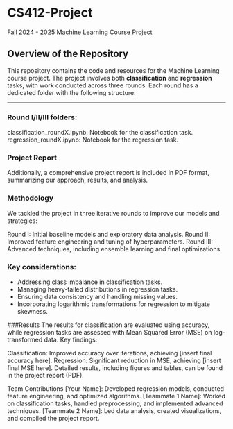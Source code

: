 # CS412-Project
 Fall 2024 - 2025 Machine Learning Course Project

## Overview of the Repository
This repository contains the code and resources for the Machine Learning course project. The project involves both **classification** and **regression** tasks, with work conducted across three rounds. Each round has a dedicated folder with the following structure:

---

### Round I/II/III folders:
classification_roundX.ipynb: Notebook for the classification task.
regression_roundX.ipynb: Notebook for the regression task.

### Project Report
Additionally, a comprehensive project report is included in PDF format, summarizing our approach, results, and analysis.

### Methodology
We tackled the project in three iterative rounds to improve our models and strategies:

Round I: Initial baseline models and exploratory data analysis.
Round II: Improved feature engineering and tuning of hyperparameters.
Round III: Advanced techniques, including ensemble learning and final optimizations.

### Key considerations:

- Addressing class imbalance in classification tasks.
- Managing heavy-tailed distributions in regression tasks.
- Ensuring data consistency and handling missing values.
- Incorporating logarithmic transformations for regression to mitigate skewness.

###Results
The results for classification are evaluated using accuracy, while regression tasks are assessed with Mean Squared Error (MSE) on log-transformed data. Key findings:

Classification: Improved accuracy over iterations, achieving [insert final accuracy here].
Regression: Significant reduction in MSE, achieving [insert final MSE here].
Detailed results, including figures and tables, can be found in the project report (PDF).

Team Contributions
[Your Name]: Developed regression models, conducted feature engineering, and optimized algorithms.
[Teammate 1 Name]: Worked on classification tasks, handled preprocessing, and implemented advanced techniques.
[Teammate 2 Name]: Led data analysis, created visualizations, and compiled the project report.
